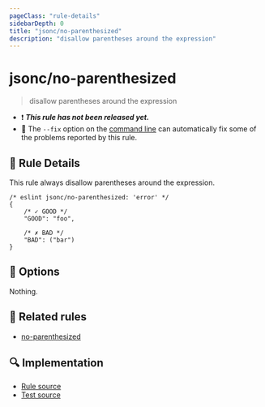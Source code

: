 ```yaml
---
pageClass: "rule-details"
sidebarDepth: 0
title: "jsonc/no-parenthesized"
description: "disallow parentheses around the expression"
---
```

# jsonc/no-parenthesized

> disallow parentheses around the expression

- :exclamation: <badge text="This rule has not been released yet." vertical="middle" type="error"> ***This rule has not been released yet.*** </badge>
- :wrench: The `--fix` option on the [command line](https://eslint.org/docs/user-guide/command-line-interface#fixing-problems) can automatically fix some of the problems reported by this rule.

## :book: Rule Details

This rule always disallow parentheses around the expression.

<eslint-code-block fix>

<!-- eslint-skip -->

```json5
/* eslint jsonc/no-parenthesized: 'error' */
{
    /* ✓ GOOD */
    "GOOD": "foo",

    /* ✗ BAD */
    "BAD": ("bar")
}
```

</eslint-code-block>

## :wrench: Options

Nothing.

## :couple: Related rules

- [no-parenthesized]

[no-parenthesized]: https://eslint.org/docs/rules/no-parenthesized

## :mag: Implementation

- [Rule source](https://github.com/ota-meshi/eslint-plugin-jsonc/blob/master/lib/rules/no-parenthesized.ts)
- [Test source](https://github.com/ota-meshi/eslint-plugin-jsonc/blob/master/tests/lib/rules/no-parenthesized.ts)
